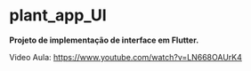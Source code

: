 # plant_app_UI

**Projeto de implementação de interface em Flutter.**

Video Aula: https://www.youtube.com/watch?v=LN668OAUrK4

